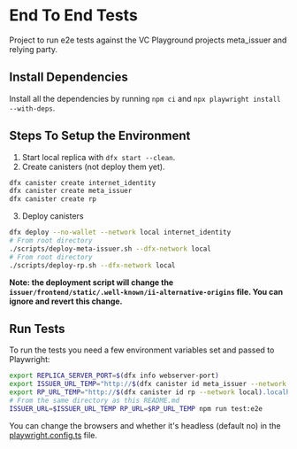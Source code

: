 # End To End Tests

Project to run e2e tests against the VC Playground projects meta_issuer and relying party.

## Install Dependencies

Install all the dependencies by running `npm ci` and `npx playwright install --with-deps`.

## Steps To Setup the Environment

1. Start local replica with `dfx start --clean`.
2. Create canisters (not deploy them yet).
```bash
dfx canister create internet_identity
dfx canister create meta_issuer
dfx canister create rp
```
3. Deploy canisters
```bash
dfx deploy --no-wallet --network local internet_identity
# From root directory
./scripts/deploy-meta-issuer.sh --dfx-network local
# From root directory
./scripts/deploy-rp.sh --dfx-network local
```

**Note: the deployment script will change the `issuer/frontend/static/.well-known/ii-alternative-origins` file. You can ignore and revert this change.**

## Run Tests

To run the tests you need a few environment variables set and passed to Playwright:

```bash
export REPLICA_SERVER_PORT=$(dfx info webserver-port)
export ISSUER_URL_TEMP="http://$(dfx canister id meta_issuer --network local).localhost:${REPLICA_SERVER_PORT}"
export RP_URL_TEMP="http://$(dfx canister id rp --network local).localhost:${REPLICA_SERVER_PORT}"
# From the same directory as this README.md
ISSUER_URL=$ISSUER_URL_TEMP RP_URL=$RP_URL_TEMP npm run test:e2e
````

You can change the browsers and whether it's headless (default no) in the [playwright.config.ts](./playwright.config.ts) file.
